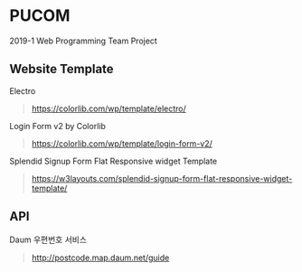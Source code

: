 # PUCOM
2019-1 Web Programming Team Project

## Website Template
Electro
> https://colorlib.com/wp/template/electro/

Login Form v2 by Colorlib
> https://colorlib.com/wp/template/login-form-v2/

Splendid Signup Form Flat Responsive widget Template
> https://w3layouts.com/splendid-signup-form-flat-responsive-widget-template/

## API
Daum 우편번호 서비스
> http://postcode.map.daum.net/guide
